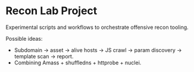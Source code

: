 # Recon Lab Project

Experimental scripts and workflows to orchestrate offensive recon tooling.

Possible ideas:

- Subdomain -> asset -> alive hosts -> JS crawl -> param discovery -> template scan -> report.
- Combining Amass + shuffledns + httprobe + nuclei.
